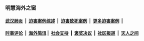 
### 明慧海外之窗

####  [武汉肺炎](indexes/365.md?t=04201001) &nbsp;|&nbsp;  [迫害案例综述](indexes/328.md?t=04201001) &nbsp;|&nbsp; [迫害致死案例](indexes/277.md?t=04201001)  &nbsp;|&nbsp; [更多迫害案例](indexes/81.md?t=04201001)  &nbsp;|&nbsp; 
####  [时事评论](indexes/19.md?t=04201001) &nbsp;|&nbsp; [海外简讯](indexes/245.md?t=04201001)&nbsp;|&nbsp;  [社会支持](indexes/140.md?t=04201001) &nbsp;|&nbsp; [褒奖决议](indexes/282.md?t=04201001) &nbsp;|&nbsp; [社区报道](indexes/91.md?t=04201001)  &nbsp;|&nbsp; [天人之间](indexes/78.md?t=04201001) 

